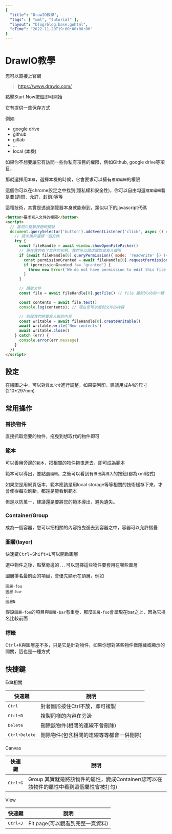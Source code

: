 ```yaml
---
{
  "title": "DrawIO教學",
  "tags": [ "uml", "tutorial" ],
  "layout": "blog/blog.base.gohtml",
  "cTime": "2022-11-20T19:00:00+08:00"
}
---
```


# DrawIO教學

您可以直接上官網

> https://www.drawio.com/

點擊Start Now按鈕即可開始

它有提供一些保存方式

例如:

- google drive
- github
- gitlab
- ...
- local (本機)

如果你不想要讓它有訪問一些你私有項目的權限，例如Github, google drive等項目，

那就選擇用`本機`，選擇本機的時候，它會要求可以擁有`檔案編輯`的權限

這個你可以在chrome設定之中找到(隱私權和安全性)，你可以自由勾選`檔案編輯`看是要{詢問、允許、封鎖}等等

這種技術，其實是透過瀏覽器本身就能辦到，類似以下的javascript代碼

```html
<button>要求寫入文件的權限</button>
<script>
  // 當用戶點擊按鈕時觸發
  document.querySelector('button').addEventListener('click', async () => {
    // 請求用戶選擇一個文件
    try {
      const fileHandle = await window.showOpenFilePicker()
      // 現在我們有了文件的句柄，我們可以請求讀取或寫入權限
      if (await fileHandle[0].queryPermission({ mode: 'readwrite' }) !== 'granted') {
        const permissionGranted = await fileHandle[0].requestPermission({ mode: 'readwrite' })
        if (permissionGranted !== 'granted') {
          throw new Error('We do not have permission to edit this file.')
        }
      }

      // 讀取文件
      const file = await fileHandle[0].getFile() // file 屬於blob的一種

      const contents = await file.text()
      console.log(contents); // 現在您可以看到文件的內容

      // 假設我們想要寫入新的內容
      const writable = await fileHandle[0].createWritable()
      await writable.write('New contents')
      await writable.close()
    } catch (err) {
      console.error(err.message)
    }
  })
</script>
```

## 設定

在繪圖之中，可以對`頁面尺寸`進行調整，如果要列印，建議用成A4的尺寸(210*297mm)

## 常用操作

### 替換物件

直接抓取您要的物件，拖曳到想取代的物件即可

### 範本

可以善用旁邊的`範本`，把相關的物件拖曳進去，即可成為範本

範本可以導出，要點選`編輯`，之後可以看到有`導出`與`導入`的按鈕(都為xml格式)

如果您是用網頁版本，範本應該是用local storage等等相關的技術緩存下來，才會使得每次刷新，都還是能看到範本

但是以防萬一，建議還是要將您的範本導出，避免遺失。

### Container/Group

成為一個容器，您可以把相關的內容拖曳進去到容器之中，容器可以允許摺疊

### 圖層(layer)

快速鍵<kbd>Ctrl+Shift+L</kbd>可以開啟圖層

選中物件之後，點擊旁邊的`...`可以選擇這些物件要套用在哪些圖層

圖層排名最前面的項目，會優先顯示在頂層，例如

```
圖層-foo
圖層-bar
...
圖層N
```

假設`圖層-foo`的項目與`圖層-bar`有重疊，那麼`圖層-foo`會呈現在bar之上，因為它排名比較前面

### 標籤

<kbd>Ctrl+K</kbd>與圖層差不多，只是它是針對物件，如果你想對某些物件做隱藏或顯示的開關，這也是一種方式

## 快捷鍵

Edit相關

| 快速鍵                    | 說明 |
|------------------------| ---- |
| <kbd>Ctrl</kbd>        | 對著圖形按住Ctrl不放，即可複製
| <kbd>Ctrl+D</kbd>      | 複製同樣的內容在旁邊
| <kbd>Delete</kbd> | 刪除該物件(相關的連線不會刪除)
| <kbd>Ctrl+Delete</kbd> | 刪除物件(包含相關的連線等等都會一併刪除)

Canvas

| 快速鍵              | 說明 |
|------------------| ---- |
| <kbd>Ctrl+G</kbd> | Group 其實就是將該物件的屬性，變成Container(您可以在該物件的屬性中看到這個屬性會被打勾)

View

| 快速鍵              | 說明 |
|------------------| ---- |
| <kbd>Ctrl+J</kbd> | Fit page(可以觀看到完整一頁資料)
